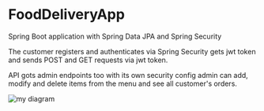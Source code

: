 # FoodDeliveryApp
Spring Boot application with Spring Data JPA and Spring Security

The customer registers and authenticates via Spring Security gets jwt token and sends POST and GET requests via jwt token. 

API gots admin endpoints too with its own security config admin can add, modify and delete items from the menu and see all customer's orders.



![my diagram](https://github.com/GaRRi11/FoodDeliveryApp/assets/101354276/4bfbe3b9-7da5-482c-93bf-55f458d7cd1c)
